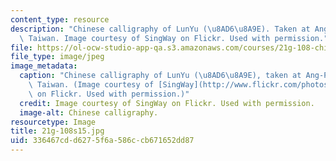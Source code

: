 ```yaml
---
content_type: resource
description: "Chinese calligraphy of LunYu (\u8AD6\u8A9E). Taken at Ang-Ping, Tainan,\
  \ Taiwan. Image courtesy of SingWay on Flickr. Used with permission."
file: https://ol-ocw-studio-app-qa.s3.amazonaws.com/courses/21g-108-chinese-ii-streamlined-spring-2015/336467cdd6275f6a586ccb671652dd87_21g-108s15.jpg
file_type: image/jpeg
image_metadata:
  caption: "Chinese calligraphy of LunYu (\u8AD6\u8A9E), taken at Ang-Ping, Tainan,\
    \ Taiwan. (Image courtesy of [SingWay](http://www.flickr.com/photos/sheesen/6165323769/in/photostream/)\
    \ on Flickr. Used with permission.)"
  credit: Image courtesy of SingWay on Flickr. Used with permission.
  image-alt: Chinese calligraphy.
resourcetype: Image
title: 21g-108s15.jpg
uid: 336467cd-d627-5f6a-586c-cb671652dd87
---
```

